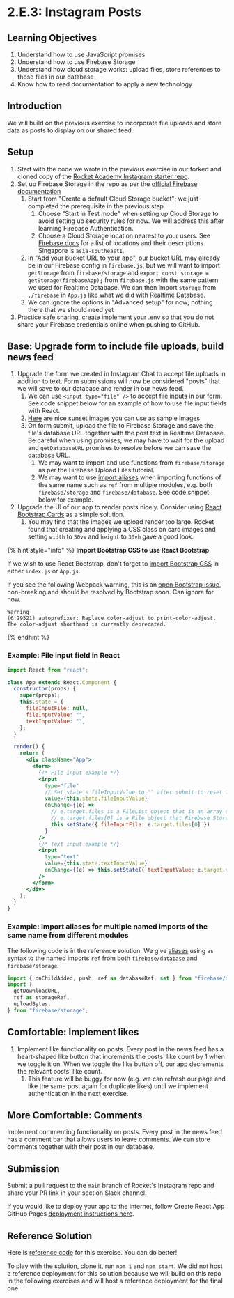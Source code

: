 # 2.E.3: Instagram Posts

## Learning Objectives

1. Understand how to use JavaScript promises
2. Understand how to use Firebase Storage
3. Understand how cloud storage works: upload files, store references to those files in our database
4. Know how to read documentation to apply a new technology

## Introduction

We will build on the previous exercise to incorporate file uploads and store data as posts to display on our shared feed.

## Setup

1. Start with the code we wrote in the previous exercise in our forked and cloned copy of the [Rocket Academy Instagram starter repo](https://github.com/rocketacademy/instagram-bootcamp).
2. Set up Firebase Storage in the repo as per the [official Firebase documentation](https://firebase.google.com/docs/storage/web/start)
   1. Start from "Create a default Cloud Storage bucket"; we just completed the prerequisite in the previous step
      1. Choose "Start in Test mode" when setting up Cloud Storage to avoid setting up security rules for now. We will address this after learning Firebase Authentication.
      2. Choose a Cloud Storage location nearest to your users. See [Firebase docs](https://firebase.google.com/docs/projects/locations) for a list of locations and their descriptions. Singapore is `asia-southeast1`.&#x20;
   2. In "Add your bucket URL to your app", our bucket URL may already be in our Firebase config in `firebase.js`, but we will want to import `getStorage` from `firebase/storage` and `export const storage = getStorage(firebaseApp);` from `firebase.js` with the same pattern we used for Realtime Database. We can then import `storage` from `./firebase` in `App.js` like what we did with Realtime Database.
   3. We can ignore the options in "Advanced setup" for now; nothing there that we should need yet
3. Practice safe sharing, create implement your .env so that you do not share your Firebase credentials online when pushing to GitHub.

## Base: Upgrade form to include file uploads, build news feed

1. Upgrade the form we created in Instagram Chat to accept file uploads in addition to text. Form submissions will now be considered "posts" that we will save to our database and render in our news feed.&#x20;
   1. We can use `<input type="file" />` to accept file inputs in our form. See code snippet below for an example of how to use file input fields with React.
   2. [Here](https://github.com/rocketacademy/bootcamp3.0-docs/tree/main/2-full-stack/2.e-exercises/photos) are nice sunset images you can use as sample images
   3. On form submit, upload the file to Firebase Storage and save the file's database URL together with the post text in Realtime Database. Be careful when using promises; we may have to wait for the upload and `getDatabaseURL` promises to resolve before we can save the database URL.
      1. We may want to import and use functions from `firebase/storage` as per the Firebase Upload Files tutorial.
      2. We may want to use [import aliases](https://developer.mozilla.org/en-US/docs/Web/JavaScript/Reference/Statements/import) when importing functions of the same name such as `ref` from multiple modules, e.g. both `firebase/storage` and `firebase/database`. See code snippet below for example.
2. Upgrade the UI of our app to render posts nicely. Consider using [React Bootstrap Cards](https://react-bootstrap.github.io/components/cards/) as a simple solution.
   1. You may find that the images we upload render too large. Rocket found that creating and applying a CSS class on card images and setting `width` to `50vw` and `height` to `30vh` gave a good look.

{% hint style="info" %}
**Import Bootstrap CSS to use React Bootstrap**

If we wish to use React Bootstrap, don't forget to [import Bootstrap CSS](https://react-bootstrap.github.io/getting-started/introduction/#css) in either `index.js` or `App.js`.

If you see the following Webpack warning, this is an [open Bootstrap issue](https://github.com/twbs/bootstrap/issues/36259), non-breaking and should be resolved by Bootstrap soon. Can ignore for now.

```
Warning
(6:29521) autoprefixer: Replace color-adjust to print-color-adjust. The color-adjust shorthand is currently deprecated.
```
{% endhint %}

### Example: File input field in React

```jsx
import React from "react";

class App extends React.Component {
  constructor(props) {
    super(props);
    this.state = {
      fileInputFile: null,
      fileInputValue: "",
      textInputValue: "",
    };
  }

  render() {
    return (
      <div className="App">
        <form>
          {/* File input example */}
          <input
            type="file"
            // Set state's fileInputValue to "" after submit to reset file input
            value={this.state.fileInputValue}
            onChange={(e) =>
              // e.target.files is a FileList object that is an array of File objects
              // e.target.files[0] is a File object that Firebase Storage can upload
              this.setState({ fileInputFile: e.target.files[0] })
            }
          />
          {/* Text input example */}
          <input
            type="text"
            value={this.state.textInputValue}
            onChange={(e) => this.setState({ textInputValue: e.target.value })}
          />
        </form>
      </div>
    );
  }
}
```

### Example: Import aliases for multiple named imports of the same name from different modules

The following code is in the reference solution. We give [aliases](https://developer.mozilla.org/en-US/docs/Web/JavaScript/Reference/Statements/import) using `as` syntax to the named imports `ref` from both `firebase/database` and `firebase/storage`.

```jsx
import { onChildAdded, push, ref as databaseRef, set } from "firebase/database";
import {
  getDownloadURL,
  ref as storageRef,
  uploadBytes,
} from "firebase/storage";
```

## Comfortable: Implement likes

1. Implement like functionality on posts. Every post in the news feed has a heart-shaped like button that increments the posts' like count by 1 when we toggle it on. When we toggle the like button off, our app decrements the relevant posts' like count.&#x20;
   1. This feature will be buggy for now (e.g. we can refresh our page and like the same post again for duplicate likes) until we implement authentication in the next exercise.

## More Comfortable: Comments

Implement commenting functionality on posts. Every post in the news feed has a comment bar that allows users to leave comments. We can store comments together with their post in our database.

## Submission

Submit a pull request to the `main` branch of Rocket's Instagram repo and share your PR link in your section Slack channel.

If you would like to deploy your app to the internet, follow Create React App GitHub Pages [deployment instructions here](https://create-react-app.dev/docs/deployment/#github-pages).

## Reference Solution

Here is [reference code](https://github.com/rocketacademy/instagram-bootcamp/blob/solution-posts-base/src/App.js) for this exercise. You can do better!

To play with the solution, clone it, run `npm i` and `npm start`. We did not host a reference deployment for this solution because we will build on this repo in the following exercises and will host a reference deployment for the final one.

